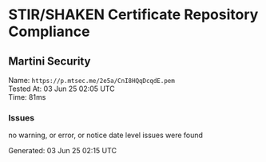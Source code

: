 # STIR/SHAKEN Certificate Repository Compliance

## Martini Security

Name: `https://p.mtsec.me/2e5a/CnI8HQqDcqdE.pem`\
Tested At: 03 Jun 25 02:05 UTC\
Time: 81ms

### Issues

no warning, or error, or notice date level issues were found

Generated: 03 Jun 25 02:15 UTC
